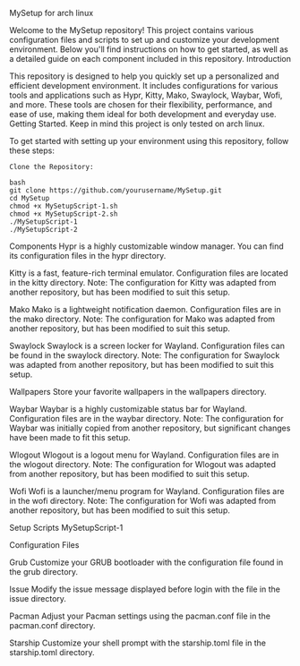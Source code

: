 MySetup for arch linux

Welcome to the MySetup repository! This project contains various configuration files and scripts to set up and customize your development environment. Below you'll find instructions on how to get started, as well as a detailed guide on each component included in this repository.
Introduction

This repository is designed to help you quickly set up a personalized and efficient development environment. It includes configurations for various tools and applications such as Hypr, Kitty, Mako, Swaylock, Waybar, Wofi, and more. These tools are chosen for their flexibility, performance, and ease of use, making them ideal for both development and everyday use.
Getting Started. Keep in mind this project is only tested on arch linux.

To get started with setting up your environment using this repository, follow these steps:

    Clone the Repository:

    bash
    git clone https://github.com/yourusername/MySetup.git
    cd MySetup
    chmod +x MySetupScript-1.sh
    chmod +x MySetupScript-2.sh
    ./MySetupScript-1
    ./MySetupScript-2

Components
Hypr is a highly customizable window manager. You can find its configuration files in the hypr directory.

Kitty is a fast, feature-rich terminal emulator. Configuration files are located in the kitty directory.
Note: The configuration for Kitty was adapted from another repository, but has been modified to suit this setup.

Mako
Mako is a lightweight notification daemon. Configuration files are in the mako directory.
Note: The configuration for Mako was adapted from another repository, but has been modified to suit this setup.

Swaylock
Swaylock is a screen locker for Wayland. Configuration files can be found in the swaylock directory.
Note: The configuration for Swaylock was adapted from another repository, but has been modified to suit this setup.

Wallpapers
Store your favorite wallpapers in the wallpapers directory.

Waybar
Waybar is a highly customizable status bar for Wayland. Configuration files are in the waybar directory.
Note: The configuration for Waybar was initially copied from another repository, but significant changes have been made to fit this setup.

Wlogout
Wlogout is a logout menu for Wayland. Configuration files are in the wlogout directory.
Note: The configuration for Wlogout was adapted from another repository, but has been modified to suit this setup.

Wofi
Wofi is a launcher/menu program for Wayland. Configuration files are in the wofi directory.
Note: The configuration for Wofi was adapted from another repository, but has been modified to suit this setup.

Setup Scripts
MySetupScript-1

Configuration Files

Grub
Customize your GRUB bootloader with the configuration file found in the grub directory.

Issue
Modify the issue message displayed before login with the file in the issue directory.

Pacman
Adjust your Pacman settings using the pacman.conf file in the pacman.conf directory.

Starship
Customize your shell prompt with the starship.toml file in the starship.toml directory.


